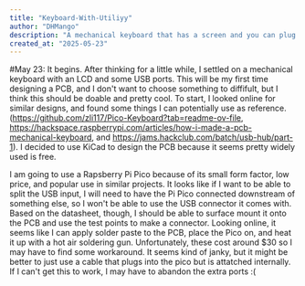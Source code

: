 ```yaml
---
title: "Keyboard-With-Utiliyy"
author: "DHMango"
description: "A mechanical keyboard that has a screen and you can plug a mouse into"
created_at: "2025-05-23"
---
```


#May 23: It begins.
After thinking for a little while, I settled on a mechanical keyboard with an LCD and some USB ports. This will be my first time designing a PCB, and I don't want to choose something to diffifult, but I think this should be doable and pretty cool. To start, I looked online for similar designs, and found some things I can potentially use as reference. (https://github.com/zli117/Pico-Keyboard?tab=readme-ov-file, https://hackspace.raspberrypi.com/articles/how-i-made-a-pcb-mechanical-keyboard, and https://jams.hackclub.com/batch/usb-hub/part-1). I decided to use KiCad to design the PCB because it seems pretty widely used is free. 

I am going to use a Rapsberry Pi Pico because of its small form factor, low price, and popular use in similar projects. It looks like if I want to be able to split the USB input, I will need to have the Pi Pico connected downstream of something else, so I won't be able to use the USB connector it comes with. Based on the datasheet, though, I should be able to surface mount it onto the PCB and use the test points to make a connector. Looking online, it seems like I can apply solder paste to the PCB, place the Pico on, and heat it up with a hot air soldering gun. Unfortunately, these cost around $30 so I may have to find some workaround. It seems kind of janky, but it might be better to just use a cable that plugs into the pico but is attatched internally. If I can't get this to work, I may have to abandon the extra ports :(
